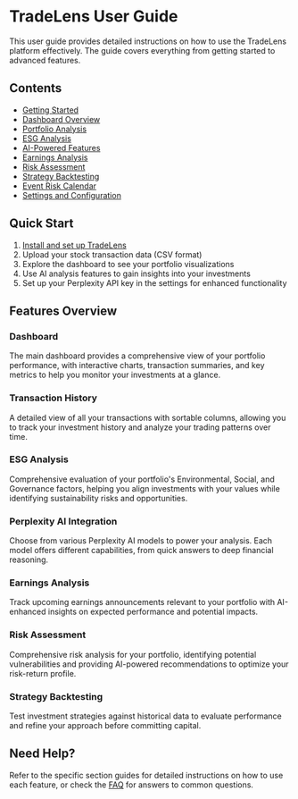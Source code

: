 # TradeLens User Guide

This user guide provides detailed instructions on how to use the TradeLens platform effectively. The guide covers everything from getting started to advanced features.

## Contents

- [Getting Started](getting_started.md)
- [Dashboard Overview](dashboard.md)
- [Portfolio Analysis](portfolio_analysis.md)
- [ESG Analysis](esg_analysis.md)
- [AI-Powered Features](ai_features.md)
- [Earnings Analysis](earnings_analysis.md)
- [Risk Assessment](risk_assessment.md)
- [Strategy Backtesting](strategy_backtesting.md)
- [Event Risk Calendar](event_risk_calendar.md)
- [Settings and Configuration](settings.md)

## Quick Start

1. [Install and set up TradeLens](getting_started.md)
2. Upload your stock transaction data (CSV format)
3. Explore the dashboard to see your portfolio visualizations
4. Use AI analysis features to gain insights into your investments
5. Set up your Perplexity API key in the settings for enhanced functionality

## Features Overview

### Dashboard

The main dashboard provides a comprehensive view of your portfolio performance, with interactive charts, transaction summaries, and key metrics to help you monitor your investments at a glance.

### Transaction History

A detailed view of all your transactions with sortable columns, allowing you to track your investment history and analyze your trading patterns over time.

### ESG Analysis

Comprehensive evaluation of your portfolio's Environmental, Social, and Governance factors, helping you align investments with your values while identifying sustainability risks and opportunities.

### Perplexity AI Integration

Choose from various Perplexity AI models to power your analysis. Each model offers different capabilities, from quick answers to deep financial reasoning.

### Earnings Analysis

Track upcoming earnings announcements relevant to your portfolio with AI-enhanced insights on expected performance and potential impacts.

### Risk Assessment

Comprehensive risk analysis for your portfolio, identifying potential vulnerabilities and providing AI-powered recommendations to optimize your risk-return profile.

### Strategy Backtesting

Test investment strategies against historical data to evaluate performance and refine your approach before committing capital.

## Need Help?

Refer to the specific section guides for detailed instructions on how to use each feature, or check the [FAQ](faq.md) for answers to common questions. 